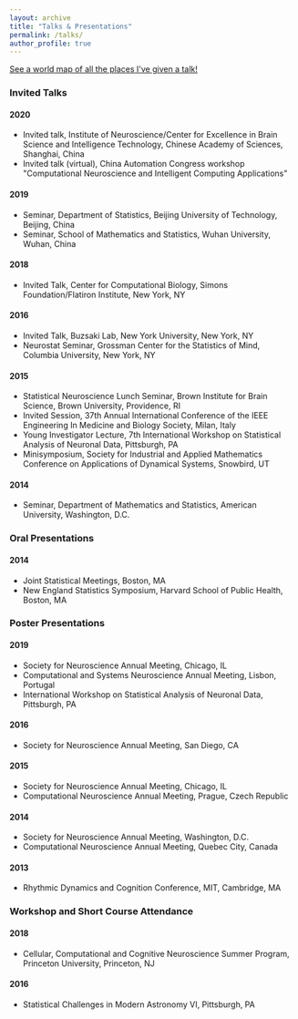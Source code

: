 ```yaml
---
layout: archive
title: "Talks & Presentations"
permalink: /talks/
author_profile: true
---
```


<p style="text-decoration:underline;"><a href="/talkmap.html">See a world map of all the places I've given a talk!</a></p>

### Invited Talks

#### 2020
* Invited talk, Institute of Neuroscience/Center for Excellence in Brain Science and Intelligence Technology, Chinese Academy of Sciences, Shanghai, China
* Invited talk (virtual), China Automation Congress workshop "Computational Neuroscience and Intelligent Computing Applications"

#### 2019
* Seminar, Department of Statistics, Beijing University of Technology, Beijing, China
* Seminar, School of Mathematics and Statistics, Wuhan University, Wuhan, China

#### 2018 
* Invited Talk, Center for Computational Biology, Simons Foundation/Flatiron Institute, New York, NY

#### 2016
* Invited Talk, Buzsaki Lab, New York University, New York, NY
* Neurostat Seminar, Grossman Center for the Statistics of Mind, Columbia University, New York, NY

#### 2015
* Statistical Neuroscience Lunch Seminar, Brown Institute for Brain Science, Brown University, Providence, RI
* Invited Session, 37th Annual International Conference of the IEEE Engineering In Medicine and Biology Society, Milan, Italy
* Young Investigator Lecture, 7th International Workshop on Statistical Analysis of Neuronal Data, Pittsburgh, PA
* Minisymposium, Society for Industrial and Applied Mathematics Conference on Applications of Dynamical Systems, Snowbird, UT

#### 2014
* Seminar, Department of Mathematics and Statistics, American University, Washington, D.C.

### Oral Presentations

#### 2014
* Joint Statistical Meetings, Boston, MA
* New England Statistics Symposium, Harvard School of Public Health, Boston, MA

### Poster Presentations

#### 2019 
* Society for Neuroscience Annual Meeting, Chicago, IL
* Computational and Systems Neuroscience Annual Meeting, Lisbon, Portugal
* International Workshop on Statistical Analysis of Neuronal Data, Pittsburgh, PA

#### 2016 
* Society for Neuroscience Annual Meeting, San Diego, CA

#### 2015 
* Society for Neuroscience Annual Meeting, Chicago, IL
* Computational Neuroscience Annual Meeting, Prague, Czech Republic

#### 2014
* Society for Neuroscience Annual Meeting, Washington, D.C.
* Computational Neuroscience Annual Meeting, Quebec City, Canada

#### 2013 
* Rhythmic Dynamics and Cognition Conference, MIT, Cambridge, MA

### Workshop and Short Course Attendance

#### 2018 
* Cellular, Computational and Cognitive Neuroscience Summer Program, Princeton University, Princeton, NJ

#### 2016 
* Statistical Challenges in Modern Astronomy VI, Pittsburgh, PA
